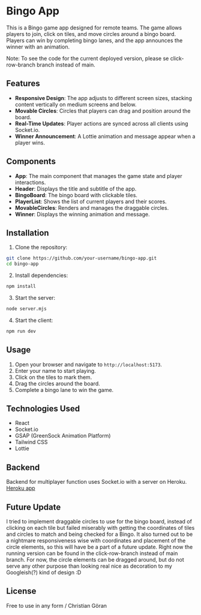 # Bingo App

This is a Bingo game app designed for remote teams. The game allows players to join, click on tiles, and move circles around a bingo board. Players can win by completing bingo lanes, and the app announces the winner with an animation.

Note: To see the code for the current deployed version, please se click-row-branch branch instead of main.

## Features

- **Responsive Design**: The app adjusts to different screen sizes, stacking content vertically on medium screens and below.
- **Movable Circles**: Circles that players can drag and position around the board.
- **Real-Time Updates**: Player actions are synced across all clients using Socket.io.
- **Winner Announcement**: A Lottie animation and message appear when a player wins.

## Components

- **App**: The main component that manages the game state and player interactions.
- **Header**: Displays the title and subtitle of the app.
- **BingoBoard**: The bingo board with clickable tiles.
- **PlayerList**: Shows the list of current players and their scores.
- **MovableCircles**: Renders and manages the draggable circles.
- **Winner**: Displays the winning animation and message.

## Installation

1. Clone the repository:

```sh
git clone https://github.com/your-username/bingo-app.git
cd bingo-app
```

2. Install dependencies:

```sh
npm install
```

3. Start the server:

```sh
node server.mjs
```

4. Start the client:

```sh
npm run dev
```

## Usage

1. Open your browser and navigate to `http://localhost:5173`.
2. Enter your name to start playing.
3. Click on the tiles to mark them.
4. Drag the circles around the board.
5. Complete a bingo lane to win the game.

## Technologies Used

- React
- Socket.io
- GSAP (GreenSock Animation Platform)
- Tailwind CSS
- Lottie

## Backend

Backend for multiplayer function uses Socket.io with a server on Heroku.
[Heroku app]( https://bingo-game-app-843da14696b0.herokuapp.com/)


## Future Update

I tried to implement draggable circles to use for the bingo board, instead of clicking on each tile but failed miserably with getting the coordinates of tiles and circles to match and being checked for a Bingo. It also turned out to be a nightmare responsiveness wise with coordinates and placement of the circle elements, so this will have be a part of a future update. Right now the running version can be found in the click-row-branch instead of main branch.
For now, the circle elements can be dragged around, but do not serve any other purpose than looking real nice as decoration to my Googleish(?) kind of design :D

## License

Free to use in any form / Christian Göran
